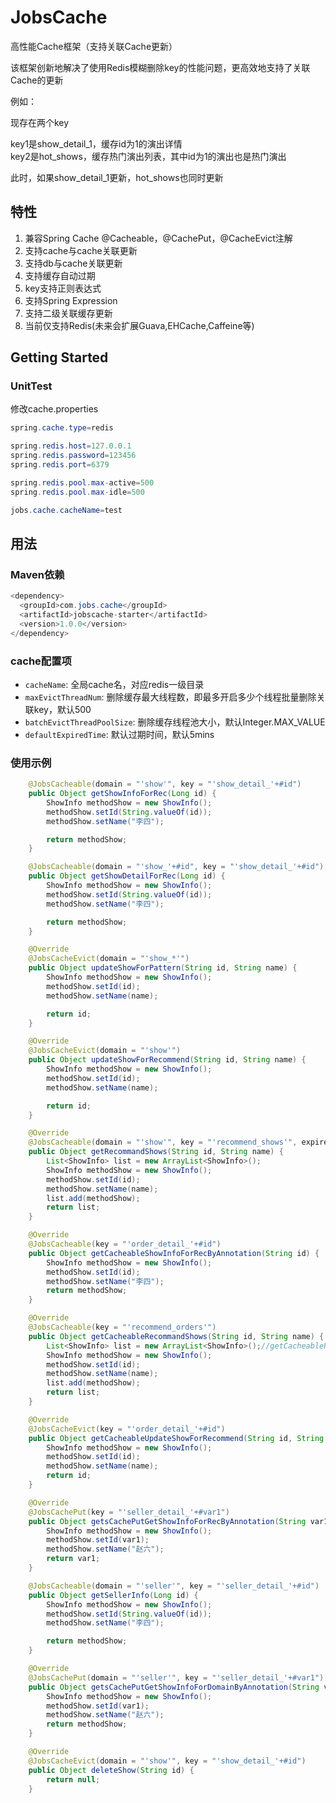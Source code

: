 # JobsCache
高性能Cache框架（支持关联Cache更新）

该框架创新地解决了使用Redis模糊删除key的性能问题，更高效地支持了关联Cache的更新

例如：

现存在两个key

key1是show_detail_1，缓存id为1的演出详情<br/>
key2是hot_shows，缓存热门演出列表，其中id为1的演出也是热门演出

此时，如果show_detail_1更新，hot_shows也同时更新

## 特性

1. 兼容Spring Cache @Cacheable，@CachePut，@CacheEvict注解
2. 支持cache与cache关联更新
3. 支持db与cache关联更新
4. 支持缓存自动过期
5. key支持正则表达式
6. 支持Spring Expression
7. 支持二级关联缓存更新
8. 当前仅支持Redis(未来会扩展Guava,EHCache,Caffeine等)

## Getting Started

### UnitTest ###
修改cache.properties

```java
spring.cache.type=redis

spring.redis.host=127.0.0.1
spring.redis.password=123456
spring.redis.port=6379

spring.redis.pool.max-active=500
spring.redis.pool.max-idle=500

jobs.cache.cacheName=test
```

## 用法

### Maven依赖 ###

```java
<dependency>
  <groupId>com.jobs.cache</groupId>
  <artifactId>jobscache-starter</artifactId>
  <version>1.0.0</version>
</dependency>
```

### cache配置项 ###            
* `cacheName`: 全局cache名，对应redis一级目录
* `maxEvictThreadNum`: 删除缓存最大线程数，即最多开启多少个线程批量删除关联key，默认500
* `batchEvictThreadPoolSize`: 删除缓存线程池大小，默认Integer.MAX_VALUE
* `defaultExpiredTime`: 默认过期时间，默认5mins

### 使用示例 ###

```java
    @JobsCacheable(domain = "'show'", key = "'show_detail_'+#id")
    public Object getShowInfoForRec(Long id) {
        ShowInfo methodShow = new ShowInfo();
        methodShow.setId(String.valueOf(id));
        methodShow.setName("李四");

        return methodShow;
    }

    @JobsCacheable(domain = "'show_'+#id", key = "'show_detail_'+#id")
    public Object getShowDetailForRec(Long id) {
        ShowInfo methodShow = new ShowInfo();
        methodShow.setId(String.valueOf(id));
        methodShow.setName("李四");

        return methodShow;
    }

    @Override
    @JobsCacheEvict(domain = "'show_*'")
    public Object updateShowForPattern(String id, String name) {
        ShowInfo methodShow = new ShowInfo();
        methodShow.setId(id);
        methodShow.setName(name);

        return id;
    }

    @Override
    @JobsCacheEvict(domain = "'show'")
    public Object updateShowForRecommend(String id, String name) {
        ShowInfo methodShow = new ShowInfo();
        methodShow.setId(id);
        methodShow.setName(name);

        return id;
    }

    @Override
    @JobsCacheable(domain = "'show'", key = "'recommend_shows'", expireTime = 5000L)
    public Object getRecommandShows(String id, String name) {
        List<ShowInfo> list = new ArrayList<ShowInfo>();
        ShowInfo methodShow = new ShowInfo();
        methodShow.setId(id);
        methodShow.setName(name);
        list.add(methodShow);
        return list;
    }

    @Override
    @JobsCacheable(key = "'order_detail_'+#id")
    public Object getCacheableShowInfoForRecByAnnotation(String id) {
        ShowInfo methodShow = new ShowInfo();
        methodShow.setId(id);
        methodShow.setName("李四");
        return methodShow;
    }

    @Override
    @JobsCacheable(key = "'recommend_orders'")
    public Object getCacheableRecommandShows(String id, String name) {
        List<ShowInfo> list = new ArrayList<ShowInfo>();//getCacheableRecommandShows
        ShowInfo methodShow = new ShowInfo();
        methodShow.setId(id);
        methodShow.setName(name);
        list.add(methodShow);
        return list;
    }

    @Override
    @JobsCacheEvict(key = "'order_detail_'+#id")
    public Object getCacheableUpdateShowForRecommend(String id, String name) {
        ShowInfo methodShow = new ShowInfo();
        methodShow.setId(id);
        methodShow.setName(name);
        return id;
    }

    @Override
    @JobsCachePut(key = "'seller_detail_'+#var1")
    public Object getsCachePutGetShowInfoForRecByAnnotation(String var1) {
        ShowInfo methodShow = new ShowInfo();
        methodShow.setId(var1);
        methodShow.setName("赵六");
        return var1;
    }

    @JobsCacheable(domain = "'seller'", key = "'seller_detail_'+#id")
    public Object getSellerInfo(Long id) {
        ShowInfo methodShow = new ShowInfo();
        methodShow.setId(String.valueOf(id));
        methodShow.setName("李四");

        return methodShow;
    }

    @Override
    @JobsCachePut(domain = "'seller'", key = "'seller_detail_'+#var1")
    public Object getsCachePutGetShowInfoForDomainByAnnotation(String var1) {
        ShowInfo methodShow = new ShowInfo();
        methodShow.setId(var1);
        methodShow.setName("赵六");
        return methodShow;
    }

    @Override
    @JobsCacheEvict(domain = "'show'", key = "'show_detail_'+#id")
    public Object deleteShow(String id) {
        return null;
    }
```
